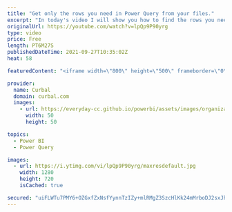 ```yaml
---
title: "Get only the rows you need in Power Query from your files."
excerpt: "In today's video I will show you how to find the rows you need and import those instead of importing everything and then filtering them.  Chapters: 00:00 Explain use case 00:40 Import only rows that contain a word 02:20 Get rid of tables that do not contain our word 03:10 Find words on only one column"
originalUrl: https://youtube.com/watch?v=lpQp9P90yrg
type: video
price: Free
length: PT6M27S
publishedDateTime: 2021-09-27T10:35:02Z
heat: 58

featuredContent: "<iframe width=\"800\" height=\"500\" frameborder=\"0\" src=\"https://www.youtube.com/embed/lpQp9P90yrg\" allow=\"accelerometer; autoplay; encrypted-media; gyroscope; picture-in-picture\" allowfullscreen></iframe>"

provider:
  name: Curbal
  domain: curbal.com
  images:
    - url: https://everyday-cc.github.io/powerbi/assets/images/organizations/curbal.com-50x50.jpg
      width: 50
      height: 50

topics:
  - Power BI
  - Power Query

images:
  - url: https://i.ytimg.com/vi/lpQp9P90yrg/maxresdefault.jpg
    width: 1280
    height: 720
    isCached: true

secured: "uiFLWTu7PMY6+OZGxfZxNsfYynnTzIZy+mlRMgZ3SzcHlKk24mMrboDJ2sxJhwJLF2HwuowWBwR1O8iRdPbvvD/xBxHS6Q/6yzlrXA6767dYIcUo3z+a1EU67g4XLzkEHQu3bLiJArmHf/bptWcsvuofej2q1p9BR8k4hmLQ5PkgWKkCfXuvJMApXcL3qth1ei4qwG/cI2CDGYUoYcu3wFE6HprIPRgb1TCm9aoqz7zDwLL6tLC9RNk3JLDhojiEqmgWAmpDdAz/ZY/UQhyW2PkRlUf6WMsmNwfrp7WwS9BsrGKAR+e3huF8cThDOiL3wa4L6uodt9MJzWq5xdXY98My6HL0jR8mq9+lrf5ahTa2WvR7dIplePZ3zQCf2VCiydox7DawPCkY6YyeFfmEmHpO+IDPKYt+mXCB4io8u1c=;khFynRRH4DRy2SXgs+tQbA=="
---
```


